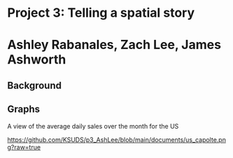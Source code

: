 # Project 3: Telling a spatial story
# Ashley Rabanales, Zach Lee, James Ashworth

## Background



## Graphs

A view of the average daily sales over the month for the US

https://github.com/KSUDS/p3_AshLee/blob/main/documents/us_capolte.png?raw=true





